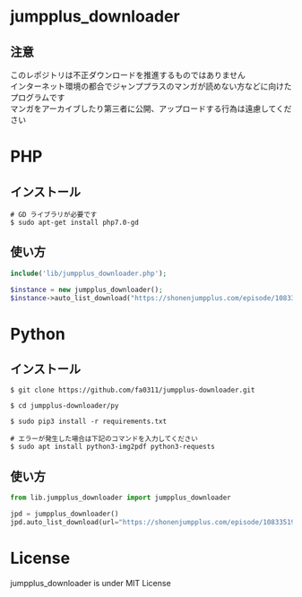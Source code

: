 # jumpplus_downloader

## 注意

このレポジトリは不正ダウンロードを推進するものではありません  
インターネット環境の都合でジャンププラスのマンガが読めない方などに向けたプログラムです  
マンガをアーカイブしたり第三者に公開、アップロードする行為は遠慮してください

# PHP

## インストール

```console
# GD ライブラリが必要です
$ sudo apt-get install php7.0-gd
```

## 使い方

```php
include('lib/jumpplus_downloader.php');
```

```php
$instance = new jumpplus_downloader();
$instance->auto_list_download("https://shonenjumpplus.com/episode/10833519556325021865", true, 1); //URL, 次の話をダウンロードするか(非推奨), 遅延(sec)
```

# Python

## インストール

```console
$ git clone https://github.com/fa0311/jumpplus-downloader.git

$ cd jumpplus-downloader/py

$ sudo pip3 install -r requirements.txt
```

```console
# エラーが発生した場合は下記のコマンドを入力してください
$ sudo apt install python3-img2pdf python3-requests
```

## 使い方

```python
from lib.jumpplus_downloader import jumpplus_downloader

jpd = jumpplus_downloader()
jpd.auto_list_download(url="https://shonenjumpplus.com/episode/10833519556325021865", sleeptime=20, next=True, pdfConversion=True)
```

# License

jumpplus_downloader is under MIT License
